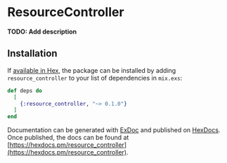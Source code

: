 # ResourceController

**TODO: Add description**

## Installation

If [available in Hex](https://hex.pm/docs/publish), the package can be installed
by adding `resource_controller` to your list of dependencies in `mix.exs`:

```elixir
def deps do
  [
    {:resource_controller, "~> 0.1.0"}
  ]
end
```

Documentation can be generated with [ExDoc](https://github.com/elixir-lang/ex_doc)
and published on [HexDocs](https://hexdocs.pm). Once published, the docs can
be found at [https://hexdocs.pm/resource_controller](https://hexdocs.pm/resource_controller).


